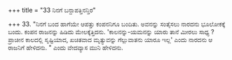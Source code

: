 +++
title = "33 ನಿನಗೆ ಬನ್ದಾಪತ್ತಿನನ್ತಿರ"

+++
33. "ನಿನಗೆ ಬಂದ ಹಾಗೆಯೇ ಆಪತ್ತು ಕಂಪನನಿಗೂ ಬಂದಿತು. ಅವನನ್ನು ಸಂತೈಸಲು ನಾರದನು ಭೂಲೋಕಕ್ಕೆ ಬಂದು. ಕಂಪನ ರಾಜನನ್ನು ಹಿಡಿದು ಮೇಲಕ್ಕೆತ್ತಿದನು. 'ಕಾಲನನ್ನು-ಯಮನನ್ನು ಯಾರು ತಾನೆ ಮೀರಲು ಸಾಧ್ಯ ? ಪ್ರಾಚೀನ ಕಾಲದಲ್ಲಿ ಸೃಷ್ಟಿಯಾದ, ಖಚಿತವಾದ  ಮೃತ್ಯುವನ್ನು ಗೆಲ್ಲುವಾತನು ಯಾರೂ ಇಲ್ಲ' ಎಂದು ನಾರದನು ಆ ರಾಜನಿಗೆ ಹೇಳಿದನು. " ಎಂದು ವೇದವ್ಯಾಸ ಮುನಿ ಹೇಳಿದನು.